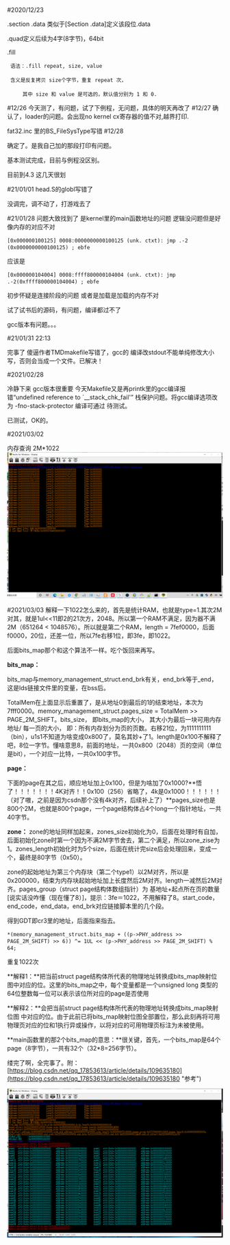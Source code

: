 #2020/12/23

.section .data
类似于[Section .data]定义该段位.data

.quad定义后续为4字(8字节)，64bit

.fill 

     语法：.fill repeat, size, value

     含义是反复拷贝 size个字节，重复 repeat 次，

         其中 size 和 value 是可选的，默认值分别为 1 和 0.

#12/26
今天测了，有问题，试了下例程，无问题，具体的明天再改了 
#12/27
确认了，loader的问题。会出现no kernel
cx寄存器的值不对,越界打印.

fat32.inc 里的BS_FileSysType写错
#12/28

确定了。是我自己加的那段打印有问题。

基本测试完成，目前与例程没区别。

目前到4.3 这几天很划

#21/01/01
head.S的globl写错了

没调完，调不动了，打游戏去了

#21/01/28
问题大致找到了 是kernel里的main函数地址的问题 逻辑没问题但是好像内存的对应不对


    [0x000000100125] 0008:0000000000100125 (unk. ctxt): jmp .-2 (0x0000000000100125) ; ebfe

应该是
    
    [0x000000104004] 0008:ffff800000104004 (unk. ctxt): jmp .-2(0xffff800000104004) ; ebfe

初步怀疑是连接阶段的问题 或者是加载是加载的内存不对


试了试书后的源码，有问题，编译都过不了

gcc版本有问题。。。

#21/01/31 22:13

完事了 傻逼作者TMDmakefile写错了，gcc的 编译改stdout不能单纯修改大小写，否则会当成一个文件。已解决！

#2021/02/28 

冷静下来 gcc版本很重要 今天Makefile又是再printk里的gcc编译报错“undefined reference to `__stack_chk_fail'” 栈保护问题。将gcc编译选项改为 -fno-stack-protector 编译可通过 待测试。

已测试，OK的。




#2021/03/02

内存查询 2M*1022
![avatar](.\123.png)

#2021/03/03
解释一下1022怎么来的，首先是统计RAM，也就是type=1.其次2M对其，就是1ul<<11即2的21次方，2048。所以第一个RAM不满足，因为器不满2M（651264 < 1048576）。所以就是第二个RAM，length = 7fef0000，后面f0000，20位，还差一位，所以7fe右移1位，即3fe，即1022。

后面bits_map那个和这个算法不一样。吃个饭回来再写。

**bits_map：**

bits_map与memory_management_struct.end_brk有关，end_brk等于_end，这是lds链接文件里的变量，在bss后。

TotalMem在上面显示后重置了，是从地址0到最后的1的结束地址，本次为7fff0000。memory_management_struct.pages_size = TotalMem >> PAGE_2M_SHIFT。bits_size， 即bits_map的大小， 其大小为最后一块可用内存地址/ 每一页的大小， 即：所有内存划分为页的页数。右移21位，为1111111111（bin），u1s1不知道为啥变成0x800了，莫名其妙+了1。length是0x100不解释了吧，8位一字节。懂啥意思8，前面的地址，一共0x800（2048）页的空间（单位是bit），一个对应一比特，一共0x100字节。

**page：**

下面的page在其之后，顺应地址加上0x100，但是为啥加了0x1000?**悟了！！！！！！！4K对齐！！0x100（256）省略了，4k是0x1000！！！！！！（对了嗷，之前是因为csdn那个没有4k对齐，后续补上了）**pages_size也是800个2M，也就是800个page，一个page结构体占4个long一个指针地址，一共40字节。

**zone：**
zone的地址同样加起来，zones_size初始化为0，后面在处理时有自加，后面初始化zone时第一个因为不满2M字节舍去，第二个满足，所以zone_zise为1。zones_length初始化时为5个size，后面在统计完size后会处理回来，变成一个，最终是80字节（0x50）。

zone的起始地址为第三个内存块（第二个type1）以2M对齐，所以是0x200000，结束为内存块起始地址加上长度然后2M对齐。length一减然后2M对齐。pages_group（struct page结构体数组指针）为 基地址+起点所在页的数量[说实话没咋懂（现在懂了8）]，提示：3fe＝1022，不用解释了8。start_code，end_code，end_data，end_brk对应链接脚本里的几个段。

得到GDT即cr3里的地址，后面指来指去。


    *(memory_management_struct.bits_map + ((p->PHY_address >> PAGE_2M_SHIFT) >> 6)) ^= 1UL << (p->PHY_address >> PAGE_2M_SHIFT) % 64;


重复1022次

**解释1：**把当前struct page结构体所代表的物理地址转换成bits_map映射位图中对应的位。这里的bits_map之中，每个变量都是一个unsigned long 类型的 64位整数每一位可以表示该位所对应的page是否使用


**解释2：**会把当前struct page结构体所代表的物理地址转换成bits_map映射位图
中对应的位。由于此前已将bits_map映射位图全部置位，那么此刻再将可用物理页对应的位和1执行异或操作，以将对应的可用物理页标注为未被使用。

**main函数里的那2个bits_map的意思：**很关键，首先，一个bits_map是64个page（8字节），一共有32个（32*8=256字节）。

缕完了啊，全完事了。附：[https://blog.csdn.net/qq_17853613/article/details/109635180](https://blog.csdn.net/qq_17853613/article/details/109635180 "参考")

![avatar](.\234.png)